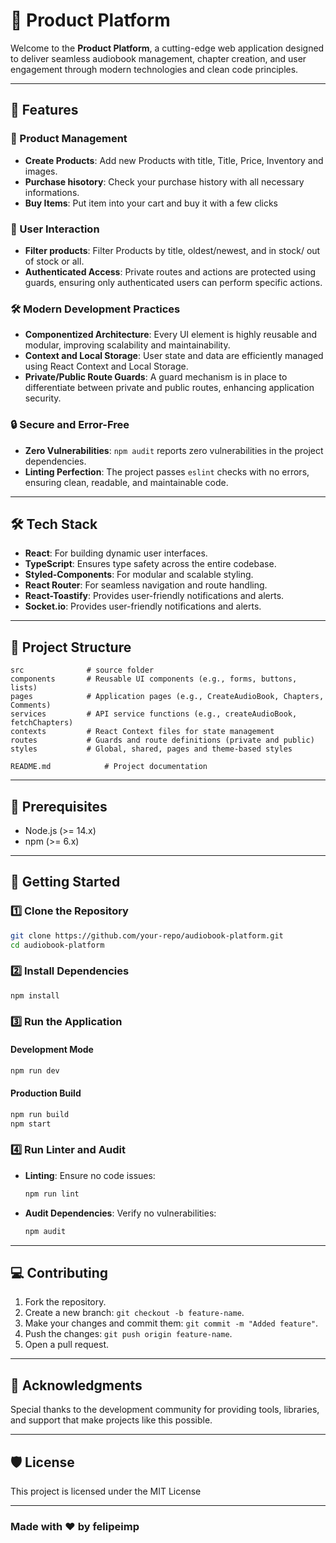
# 👜 Product Platform

Welcome to the **Product Platform**, a cutting-edge web application designed to deliver seamless audiobook management, chapter creation, and user engagement through modern technologies and clean code principles.

---

## 🚀 Features

### 🏪 Product Management
- **Create Products**: Add new Products with  title, Title, Price, Inventory and images.
- **Purchase hisotory**: Check your purchase history with all necessary informations.
- **Buy Items**: Put item into your cart and buy it with a few clicks

### 💬 User Interaction
- **Filter products**: Filter Products by title, oldest/newest, and in stock/ out of stock or all.
- **Authenticated Access**: Private routes and actions are protected using guards, ensuring only authenticated users can perform specific actions.

### 🛠️ Modern Development Practices
- **Componentized Architecture**: Every UI element is highly reusable and modular, improving scalability and maintainability.
- **Context and Local Storage**: User state and data are efficiently managed using React Context and Local Storage.
- **Private/Public Route Guards**: A guard mechanism is in place to differentiate between private and public routes, enhancing application security.

### 🔒 Secure and Error-Free
- **Zero Vulnerabilities**: `npm audit` reports zero vulnerabilities in the project dependencies.
- **Linting Perfection**: The project passes `eslint` checks with no errors, ensuring clean, readable, and maintainable code.

---

## 🛠️ Tech Stack

- **React**: For building dynamic user interfaces.
- **TypeScript**: Ensures type safety across the entire codebase.
- **Styled-Components**: For modular and scalable styling.
- **React Router**: For seamless navigation and route handling.
- **React-Toastify**: Provides user-friendly notifications and alerts.
- **Socket.io**: Provides user-friendly notifications and alerts.


---

## 📂 Project Structure

```
src              # source folder
components       # Reusable UI components (e.g., forms, buttons, lists)
pages            # Application pages (e.g., CreateAudioBook, Chapters, Comments)
services         # API service functions (e.g., createAudioBook, fetchChapters)
contexts         # React Context files for state management
routes           # Guards and route definitions (private and public)
styles           # Global, shared, pages and theme-based styles

README.md            # Project documentation
```

---

## 🧰 Prerequisites

- Node.js (>= 14.x)
- npm (>= 6.x)

---

## 🚀 Getting Started

### 1️⃣ Clone the Repository
```bash
git clone https://github.com/your-repo/audiobook-platform.git
cd audiobook-platform
```

### 2️⃣ Install Dependencies
```bash
npm install
```

### 3️⃣ Run the Application
#### Development Mode
```bash
npm run dev
```

#### Production Build
```bash
npm run build
npm start
```

### 4️⃣ Run Linter and Audit
- **Linting**: Ensure no code issues:
  ```bash
  npm run lint
  ```
- **Audit Dependencies**: Verify no vulnerabilities:
  ```bash
  npm audit
  ```
---

## 💻 Contributing

1. Fork the repository.
2. Create a new branch: `git checkout -b feature-name`.
3. Make your changes and commit them: `git commit -m "Added feature"`.
4. Push the changes: `git push origin feature-name`.
5. Open a pull request.

---

## 🤝 Acknowledgments

Special thanks to the development community for providing tools, libraries, and support that make projects like this possible.

---

## 🛡️ License

This project is licensed under the MIT License

---

### Made with ❤️ by felipeimp

